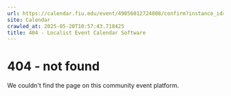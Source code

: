 ```yaml
---
url: https://calendar.fiu.edu/event/49056012724808/confirm?instance_id=49056012772966&return=https%3A%2F%2Fcalendar.fiu.edu%2Fcalendar%3Fevent_types%255B%255D%3D121719
site: Calendar
crawled_at: 2025-05-20T10:57:43.718425
title: 404 - Localist Event Calendar Software
---
```


# 404 - not found
We couldn't find the page on this community event platform.
